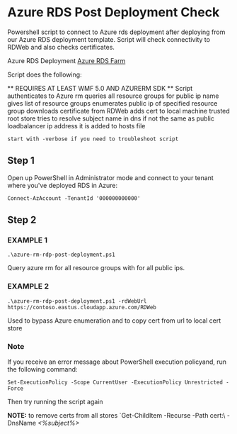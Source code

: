 # Azure RDS Post Deployment Check

Powershell script to connect to Azure rds deployment after deploying from our Azure RDS deployment template. Script will check connectivity to RDWeb and also checks certificates.

Azure RDS Deployment
<a href="https://cloudinfrastructureservices.co.uk/how-to-setup-remote-desktop-services-rds-2019-farm-on-azure/">Azure RDS Farm</a>

Script does the following:

** REQUIRES AT LEAST WMF 5.0 AND AZURERM SDK **
    Script authenticates to Azure rm 
    queries all resource groups for public ip name
    gives list of resource groups
    enumerates public ip of specified resource group
    downloads certificate from RDWeb
    adds cert to local machine trusted root store
    tries to resolve subject name in dns
    if not the same as public loadbalancer ip address it is added to hosts file
    
    start with -verbose if you need to troubleshoot script

## Step 1

Open up PowerShell in Administrator mode and connect to your tenant where you've deployed RDS in Azure:

`Connect-AzAccount -TenantId '000000000000'`

## Step 2
                
### EXAMPLE 1
`.\azure-rm-rdp-post-deployment.ps1`

Query azure rm for all resource groups with for all public ips.

### EXAMPLE 2
`.\azure-rm-rdp-post-deployment.ps1 -rdWebUrl https://contoso.eastus.cloudapp.azure.com/RDWeb`


Used to bypass Azure enumeration and to copy cert from url to local cert store


### Note

If you receive an error message about PowerShell execution policyand, run the following command:

`Set-ExecutionPolicy -Scope CurrentUser -ExecutionPolicy Unrestricted -Force`

Then try running the script again

**NOTE:** to remove certs from all stores `Get-ChildItem -Recurse -Path cert:\ -DnsName *<%subject%>* 
